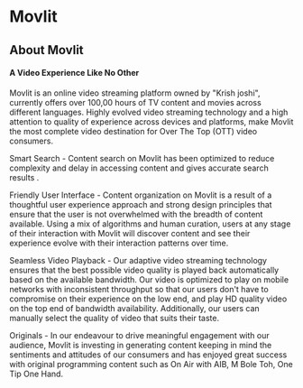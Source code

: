 # Movlit<br>
<h2>About Movlit</h2>
<h4>A Video Experience Like No Other</h4>
<p>Movlit is an online video streaming platform owned by "Krish joshi", currently offers over 100,00 hours of TV content and movies across different languages. Highly evolved video streaming technology and a high attention to quality of experience across devices and platforms, make Movlit the most complete video destination for Over The Top (OTT) video consumers.

</p>
<p>Smart Search - Content search on Movlit has been optimized to reduce complexity and delay in accessing content and gives accurate search results .</p>
<p>Friendly User Interface - Content organization on Movlit is a result of a thoughtful user experience approach and strong design principles that ensure that the user is not overwhelmed with the breadth of content available. Using a mix of algorithms and human curation, users at any stage of their interaction with Movlit will discover content and see their experience evolve with their interaction patterns over time.

</p>
<p>Seamless Video Playback - Our adaptive video streaming technology ensures that the best possible video quality is played back automatically based on the available bandwidth. Our video is optimized to play on mobile networks with inconsistent throughput so that our users don't have to compromise on their experience on the low end, and play HD quality video on the top end of bandwidth availability. Additionally, our users can manually select the quality of video that suits their taste.

</p>
<p>Originals - In our endeavour to drive meaningful engagement with our audience, Movlit is investing in generating content keeping in mind the sentiments and attitudes of our consumers and has enjoyed great success with original programming content such as On Air with AIB, M Bole Toh, One Tip One Hand.

</p>
